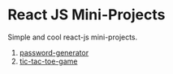 # React JS Mini-Projects

Simple and cool react-js mini-projects.

1. [password-generator](./password-generator/)
2. [tic-tac-toe-game](./tic-tac-toe-game/)
